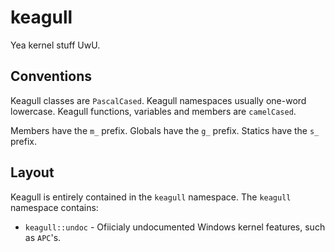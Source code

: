 # keagull

Yea kernel stuff UwU.

## Conventions

Keagull classes are `PascalCased`.
Keagull namespaces usually one-word lowercase.
Keagull functions, variables and members are `camelCased`.

Members have the `m_` prefix.
Globals have the `g_` prefix.
Statics have the `s_` prefix.

## Layout

Keagull is entirely contained in the `keagull` namespace. The `keagull` namespace contains:

* `keagull::undoc` - Ofiicialy undocumented Windows kernel features, such as `APC`'s.
